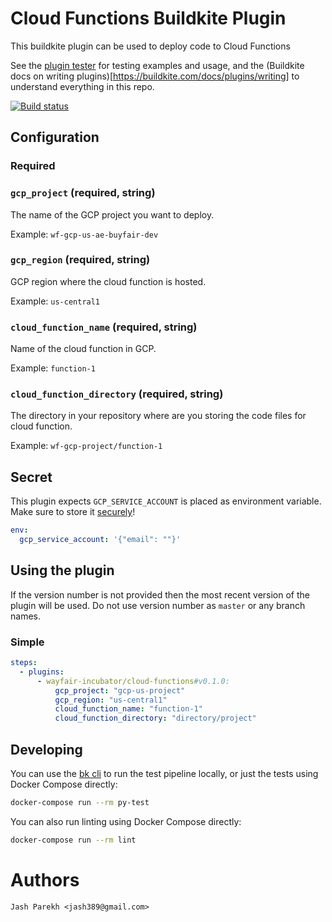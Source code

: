 # Cloud Functions Buildkite Plugin

This buildkite plugin can be used to deploy code to Cloud Functions

See the [plugin tester](https://github.com/buildkite-plugins/buildkite-plugin-tester) for testing examples and usage, and the (Buildkite docs on writing plugins)[https://buildkite.com/docs/plugins/writing] to understand everything in this repo.

[![Build status](https://badge.buildkite.com/d386e7f164ca1a3164302c7b17dca216c8ddcc8806d20c45db.svg?branch=master)](https://buildkite.com/wayfair/deploy-cloud-functions-buildkite-plugin)

## Configuration

### Required

### `gcp_project` (required, string)

The name of the GCP project you want to deploy.

Example: `wf-gcp-us-ae-buyfair-dev`

### `gcp_region` (required, string)

GCP region where the cloud function is hosted.

Example: `us-central1`

### `cloud_function_name` (required, string)

Name of the cloud function in GCP.

Example: `function-1`

### `cloud_function_directory` (required, string)

The directory in your repository where are you storing the code files for cloud function.

Example: `wf-gcp-project/function-1`

## Secret

This plugin expects `GCP_SERVICE_ACCOUNT` is placed as environment variable. Make sure to store it [securely](https://buildkite.com/docs/pipelines/secrets)!

```yaml
env:
  gcp_service_account: '{"email": ""}'
```


## Using the plugin

If the version number is not provided then the most recent version of the plugin will be used. Do not use version number as `master` or any branch names.

### Simple

```yaml
steps:
  - plugins:
      - wayfair-incubator/cloud-functions#v0.1.0:
          gcp_project: "gcp-us-project"
          gcp_region: "us-central1"
          cloud_function_name: "function-1"
          cloud_function_directory: "directory/project"
```

## Developing

You can use the [bk cli](https://github.com/buildkite/cli) to run the test pipeline locally, or just the tests using Docker Compose directly:

```bash
docker-compose run --rm py-test
```

You can also run linting using Docker Compose directly:

```bash
docker-compose run --rm lint
```

# Authors
`Jash Parekh <jash389@gmail.com>`
